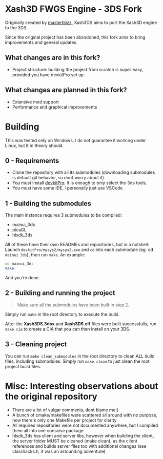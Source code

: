# Xash3D FWGS Engine - 3DS Fork

Originally created by [masterfeizz](https://github.com/masterfeizz), Xash3DS aims to port the Xash3D engine to the 3DS.

Since the original project has been abandoned, this fork aims to bring improvements and general updates.

## What changes are in this fork?
- Project structure: building the project from scratch is super easy, provided you have devkitPro set up.

## What changes are planned in this fork?
- Extensive mod support
- Performance and graphical improvements

# Building
This was tested only on Windows, I do not guarantee it working under Linux, but it in theory should.

## 0 - Requirements
- Clone the repository with all its submodules (downloading submodules is default git behavior, so dont worry about it).
- You must install [devkitPro](https://devkitpro.org/wiki/Getting_Started). It is enough to only select the 3ds tools.
- You must have some IDE, I personally just use VSCode.

## 1 - Building the submodules
The main instance requires 3 submodules to be compiled:
- mainui_3ds
- picaGL
- hlsdk_3ds

All of these have their own READMEs and repositories, but in a nutshell:
Launch `devkitPro/mysys2/mysys2.exe` and `cd` into each submodule (eg. cd `mainui_3ds`), then run `make`.
An example:
```bash
cd mainui_3ds
make
```

And you're done.

## 2 - Building and running the project
> Make sure all the submodules have been built in step 2.

Simply run `make` in the root directory to execute the build.

After the **Xash3DS.3dsx** and **Xash3DS.elf** files were built successfully, run `make cia` to create a CIA that you can then install on your 3DS.

## 3 - Cleaning project
You can run `make clean_submodules` in the root directory to clean ALL build files, including submodules. Simply run `make clean` to just clean the root project build files.

# Misc: Interesting observations about the original repository
- There are a lot of vulgar comments, dont blame me:)
- A bunch of cmake/makefiles were scattered all around with no purpose, now there's only one Makefile per project for clarity
- All required repositories were not documented anywhere, but I compiled them all into one conscise package
- hlsdk_3ds has client and server libs, however when building the client, the server folder MUST be cleaned (make clean), as the client references and builds server files too with additional changes (see classhacks.h, it was an astounding adventure)
